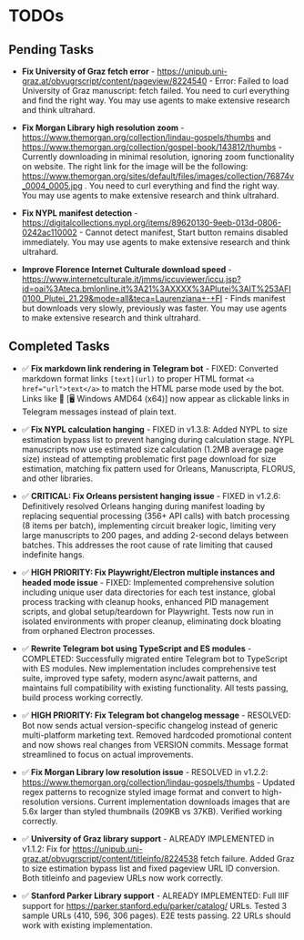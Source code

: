 # TODOs

## Pending Tasks

- **Fix University of Graz fetch error** - https://unipub.uni-graz.at/obvugrscript/content/pageview/8224540 - Error: Failed to load University of Graz manuscript: fetch failed. You need to curl everything and find the right way. You may use agents to make extensive research and think ultrahard.

- **Fix Morgan Library high resolution zoom** - https://www.themorgan.org/collection/lindau-gospels/thumbs and https://www.themorgan.org/collection/gospel-book/143812/thumbs - Currently downloading in minimal resolution, ignoring zoom functionality on website. The right link for the image will be the following: https://www.themorgan.org/sites/default/files/images/collection/76874v_0004_0005.jpg . You need to curl everything and find the right way. You may use agents to make extensive research and think ultrahard.

- **Fix NYPL manifest detection** - https://digitalcollections.nypl.org/items/89620130-9eeb-013d-0806-0242ac110002 - Cannot detect manifest, Start button remains disabled immediately. You may use agents to make extensive research and think ultrahard.

- **Improve Florence Internet Culturale download speed** - https://www.internetculturale.it/jmms/iccuviewer/iccu.jsp?id=oai%3Ateca.bmlonline.it%3A21%3AXXXX%3APlutei%3AIT%253AFI0100_Plutei_21.29&mode=all&teca=Laurenziana+-+FI - Finds manifest but downloads very slowly, previously was faster. You may use agents to make extensive research and think ultrahard.

## Completed Tasks

- ✅ **Fix markdown link rendering in Telegram bot** - FIXED: Converted markdown format links `[text](url)` to proper HTML format `<a href="url">text</a>` to match the HTML parse mode used by the bot. Links like 🔗 [🖥️ Windows AMD64 (x64)] now appear as clickable links in Telegram messages instead of plain text.

- ✅ **Fix NYPL calculation hanging** - FIXED in v1.3.8: Added NYPL to size estimation bypass list to prevent hanging during calculation stage. NYPL manuscripts now use estimated size calculation (1.2MB average page size) instead of attempting problematic first page download for size estimation, matching fix pattern used for Orleans, Manuscripta, FLORUS, and other libraries.

- ✅ **CRITICAL: Fix Orleans persistent hanging issue** - FIXED in v1.2.6: Definitively resolved Orleans hanging during manifest loading by replacing sequential processing (356+ API calls) with batch processing (8 items per batch), implementing circuit breaker logic, limiting very large manuscripts to 200 pages, and adding 2-second delays between batches. This addresses the root cause of rate limiting that caused indefinite hangs.

- ✅ **HIGH PRIORITY: Fix Playwright/Electron multiple instances and headed mode issue** - FIXED: Implemented comprehensive solution including unique user data directories for each test instance, global process tracking with cleanup hooks, enhanced PID management scripts, and global setup/teardown for Playwright. Tests now run in isolated environments with proper cleanup, eliminating dock bloating from orphaned Electron processes.

- ✅ **Rewrite Telegram bot using TypeScript and ES modules** - COMPLETED: Successfully migrated entire Telegram bot to TypeScript with ES modules. New implementation includes comprehensive test suite, improved type safety, modern async/await patterns, and maintains full compatibility with existing functionality. All tests passing, build process working correctly.

- ✅ **HIGH PRIORITY: Fix Telegram bot changelog message** - RESOLVED: Bot now sends actual version-specific changelog instead of generic multi-platform marketing text. Removed hardcoded promotional content and now shows real changes from VERSION commits. Message format streamlined to focus on actual improvements.

- ✅ **Fix Morgan Library low resolution issue** - RESOLVED in v1.2.2: https://www.themorgan.org/collection/lindau-gospels/thumbs - Updated regex patterns to recognize styled image format and convert to high-resolution versions. Current implementation downloads images that are 5.6x larger than styled thumbnails (209KB vs 37KB). Verified working correctly.

- ✅ **University of Graz library support** - ALREADY IMPLEMENTED in v1.1.2: Fix for https://unipub.uni-graz.at/obvugrscript/content/titleinfo/8224538 fetch failure. Added Graz to size estimation bypass list and fixed pageview URL ID conversion. Both titleinfo and pageview URLs now work correctly.

- ✅ **Stanford Parker Library support** - ALREADY IMPLEMENTED: Full IIIF support for https://parker.stanford.edu/parker/catalog/ URLs. Tested 3 sample URLs (410, 596, 306 pages). E2E tests passing. 22 URLs should work with existing implementation.

<!-- Completed todos moved to TODOS-COMPLETED.md -->